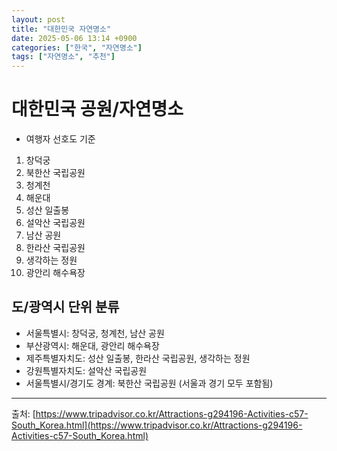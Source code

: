 ```yaml
---
layout: post
title: "대한민국 자연명소"
date: 2025-05-06 13:14 +0900
categories: ["한국", "자연명소"]
tags: ["자연명소", "추천"]
---
```


# **대한민국 공원/자연명소**
* 여행자 선호도 기준
1. 창덕궁
2. 북한산 국립공원
3. 청계천
4. 해운대
5. 성산 일출봉
6. 설악산 국립공원
7. 남산 공원
8. 한라산 국립공원
9. 생각하는 정원
10. 광안리 해수욕장

## 도/광역시 단위 분류
* 서울특별시: 창덕궁, 청계천, 남산 공원
* 부산광역시:	해운대, 광안리 해수욕장
* 제주특별자치도:	성산 일출봉, 한라산 국립공원, 생각하는 정원
* 강원특별자치도:	설악산 국립공원
* 서울특별시/경기도 경계:	북한산 국립공원 (서울과 경기 모두 포함됨)
-------------------------------------------------------------------------
출처: [https://www.tripadvisor.co.kr/Attractions-g294196-Activities-c57-South_Korea.html](https://www.tripadvisor.co.kr/Attractions-g294196-Activities-c57-South_Korea.html)
